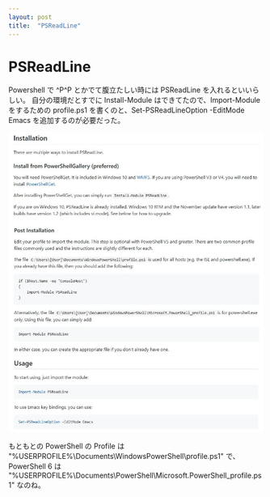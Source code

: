 ```yaml
---
layout: post
title:  "PSReadLine"
---
```


# PSReadLine

Powershell で ^P^P とかでて腹立たしい時には PSReadLine を入れるといいらしい。
自分の環境だとすでに Install-Module はできてたので、Import-Module をするための profile.ps1 を書くのと、Set-PSReadLineOption -EditMode Emacs を追加するのが必要だった。

![PSReadLine](/assets/psreadline.png)
![Post Installation](/assets/psreadline-post-installation.png)
![Usage](/assets/psreadline-usage.png)

もともとの PowerShell の Profile は "%USERPROFILE%\Documents\WindowsPowerShell\profile.ps1" で、PowerShell 6 は "%USERPROFILE%\Documents\PowerShell\Microsoft.PowerShell_profile.ps1" なのね。